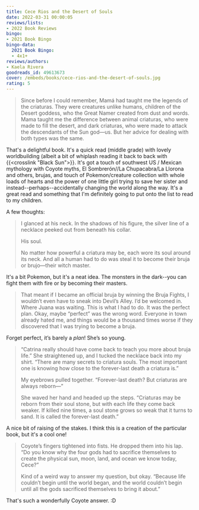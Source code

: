 ```yaml
---
title: Cece Rios and the Desert of Souls
date: 2022-03-31 00:00:05
reviews/lists:
- 2022 Book Reviews
bingo:
- 2021 Book Bingo
bingo-data:
  2021 Book Bingo:
  - 4x1+
reviews/authors:
- Kaela Rivera
goodreads_id: 49613673
cover: /embeds/books/cece-rios-and-the-desert-of-souls.jpg
rating: 5
---
```

> Since before I could remember, Mamá had taught me the legends of the criaturas. They were creatures unlike humans, children of the Desert goddess, who the Great Namer created from dust and words. Mama taught me the difference between animal criaturas, who were made to fill the desert, and dark criaturas, who were made to attack the descendants of the Sun god—us. But her advice for dealing with both types was the same.

That's a delightful book. It's a quick read (middle grade) with lovely worldbuilding (albeit a bit of whiplash reading it back to back with {{<crosslink "Black Sun">}}. It's got a touch of southwest US / Mexican mythology with Coyote myths, El Sombrerón//La Chupacabra/La Llorona and others, brujas, and touch of Pokemon/creature collection with whole loads of hearts and the power of one little girl trying to save her sister and instead--perhaps--accidentally changing the world along the way. It's a great read and something that I'm definitely going to put onto the list to read to my children. 

<!--more-->

A few thoughts:

> I glanced at his neck. In the shadows of his figure, the silver line of a necklace peeked out from beneath his collar. 
> 
> His soul. 
> 
> No matter how powerful a criatura may be, each wore its soul around its neck. And all a human had to do was steal it to become their bruja or brujo—their witch master.

It's a bit Pokemon, but it's a neat idea. The monsters in the dark--you can fight them with fire or by becoming their masters. 

> That meant if I became an official bruja by winning the Bruja Fights, I wouldn’t even have to sneak into Devil’s Alley. I’d be welcomed in. Where Juana was waiting. This is what I had to do. 
> It was the perfect plan. 
> Okay, maybe “perfect” was the wrong word. Everyone in town already hated me, and things would be a thousand times worse if they discovered that I was trying to become a bruja.

Forget perfect, it’s barely a *plan*!  She’s so young. 

> “Catrina really should have come back to teach you more about bruja life.” She straightened up, and I tucked the necklace back into my shirt. “There are many secrets to criatura souls. The most important one is knowing how close to the forever-last death a criatura is.”
>  
> My eyebrows pulled together. “Forever-last death? But criaturas are always reborn—” 
> 
> She waved her hand and headed up the steps. “Criaturas may be reborn from their soul stone, but with each life they come back weaker. If killed nine times, a soul stone grows so weak that it turns to sand. It is called the forever-last death.”

A nice bit of raising of the stakes. I think this is a creation of the particular book, but it's a cool one!

> Coyote’s fingers tightened into fists. He dropped them into his lap. “Do you know why the four gods had to sacrifice themselves to create the physical sun, moon, land, and ocean we know today, Cece?” 
> 
> Kind of a weird way to answer my question, but okay. “Because life couldn’t begin until the world began, and the world couldn’t begin until all the gods sacrificed themselves to bring it about.”

That's such a wonderfully Coyote answer. :D
